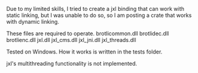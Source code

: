Due to my limited skills, I tried to create a jxl binding that can work with static linking, but I was unable to do so, so I am posting a crate that works with dynamic linking.

These files are required to operate.
brotlicommon.dll
brotlidec.dll
brotlienc.dll
jxl.dll
jxl_cms.dll
jxl_jni.dll
jxl_threads.dll

Tested on Windows.
How it works is written in the tests folder.

jxl's multithreading functionality is not implemented.